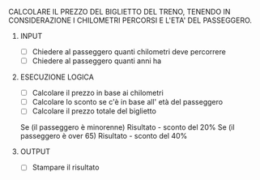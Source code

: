 CALCOLARE IL PREZZO DEL BIGLIETTO DEL TRENO, TENENDO IN CONSIDERAZIONE I CHILOMETRI PERCORSI E L'ETA' DEL PASSEGGERO.

1. INPUT
    - [ ] Chiedere al passeggero quanti chilometri deve percorrere
    - [ ] Chiedere al passeggero quanti anni ha 

2. ESECUZIONE LOGICA
    - [ ] Calcolare il prezzo in base ai chilometri
    - [ ] Calcolare lo sconto se c'è in base all' età del passeggero
    - [ ] Calcolare il prezzo totale del biglietto

    Se (il passeggero è minorenne)
        Risultato - sconto del 20%
    Se (il passeggero è over 65)
        Risultato - sconto del 40%    

3. OUTPUT
    - [ ] Stampare il risultato